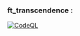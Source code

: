 ### ft_transcendence :

[![CodeQL](https://github.com/cmariot/ft_transcendence/actions/workflows/github-code-scanning/codeql/badge.svg?branch=main)](https://github.com/cmariot/ft_transcendence/actions/workflows/github-code-scanning/codeql)
